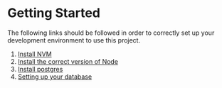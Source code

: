 # Getting Started

The following links should be followed in order to correctly set up your development environment to use this project.

1. [Install NVM](./docs/installing_nvm.md)
2. [Install the correct version of Node](./docs/installing_node.md)
3. [Install postgres](./docs/install_postgres.md)
4. [Setting up your database](./docs/database_setup.md)